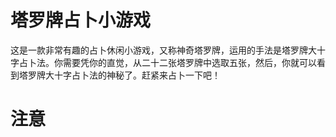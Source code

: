 # 塔罗牌占卜小游戏

这是一款非常有趣的占卜休闲小游戏，又称神奇塔罗牌，运用的手法是塔罗牌大十字占卜法。你需要凭你的直觉，从二十二张塔罗牌中选取五张，然后，你就可以看到塔罗牌大十字占卜法的神秘了。赶紧来占卜一下吧！

# 注意
